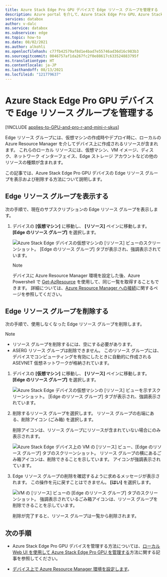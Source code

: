 ```yaml
---
title: Azure Stack Edge Pro GPU デバイスで Edge リソース グループを管理する
description: Azure portal を介して、Azure Stack Edge Pro GPU、Azure Stack Edge Pro R、Azure Stack Edge Mini R デバイスの Edge リソース グループを管理する方法について説明します。
services: databox
author: v-dalc
ms.service: databox
ms.subservice: edge
ms.topic: how-to
ms.date: 08/02/2021
ms.author: alkohli
ms.openlocfilehash: c77fb42579af8d1e4bad7e55746ad36d16c983b3
ms.sourcegitcommit: 0046757af1da267fc2f0e88617c633524883795f
ms.translationtype: HT
ms.contentlocale: ja-JP
ms.lasthandoff: 08/13/2021
ms.locfileid: "121779637"
---
```

# <a name="manage-edge-resource-groups-on-azure-stack-edge-pro-gpu-devices"></a>Azure Stack Edge Pro GPU デバイスで Edge リソース グループを管理する

[!INCLUDE [applies-to-GPU-and-pro-r-and-mini-r-skus](../../includes/azure-stack-edge-applies-to-gpu-pro-r-mini-r-sku.md)]

Edge リソース グループには、仮想マシンの作成時やデプロイ時に、ローカルの Azure Resource Manager を介してデバイス上に作成されるリソースが含まれます。 これらのローカル リソースには、仮想マシン、VM イメージ、ディスク、ネットワーク インターフェイス、Edge ストレージ アカウントなどの他のリソースの種類が含まれます。

この記事では、Azure Stack Edge Pro GPU デバイスの Edge リソース グループを表示および削除する方法について説明します。

## <a name="view-edge-resource-groups"></a>Edge リソース グループを表示する

次の手順で、現在のサブスクリプションの Edge リソース グループを表示します。

1. デバイスの **[仮想マシン]** に移動し、 **[リソース]** ペインに移動します。 **[Edge のリソース グループ]** を選択します。

    ![Azure Stack Edge デバイスの仮想マシンの [リソース] ビューのスクリーンショット。 [Edge のリソース グループ] タブが表示され、強調表示されています。](media/azure-stack-edge-gpu-manage-edge-resource-groups-portal/edge-resource-groups-01.png)

    > [!NOTE]
    > デバイスに Azure Resource Manager 環境を設定した後、Azure Powershell で [Get-AzResource](/powershell/module/az.resources/get-azresource?view=azps-6.1.0&preserve-view=true) を使用して、同じ一覧を取得することもできます。 詳細については、[Azure Resource Manager への接続](azure-stack-edge-gpu-connect-resource-manager.md)に関するページを参照してください。


## <a name="delete-an-edge-resource-group"></a>Edge リソース グループを削除する

次の手順で、使用しなくなった Edge リソース グループを削除します。

> [!NOTE]
> - リソース グループを削除するには、空にする必要があります。 
> - ASERG リソース グループは削除できません。 このリソース グループには、デバイスでコンピューティングを有効にしたときに自動的に作成される ASEVNET 仮想ネットワークが格納されています。

1. デバイスの **[仮想マシン]** に移動し、 **[リソース]** ペインに移動します。 **[Edge のリソース グループ]** を選択します。

    ![Azure Stack Edge デバイスの仮想マシンの [リソース] ビューを示すスクリーンショット。 [Edge のリソース グループ] タブが表示され、強調表示されています。](media/azure-stack-edge-gpu-manage-edge-resource-groups-portal/edge-resource-groups-01.png)

1. 削除するリソース グループを選択します。 リソース グループの右端にある、削除アイコン (ごみ箱) を選択します。

   削除アイコンは、リソース グループにリソースが含まれていない場合にのみ表示されます。

    ![Azure Stack Edge デバイス上の VM の [リソース] ビュー、[Edge のリソース グループ] タブのスクリーンショット。 リソース グループの横にあるごみ箱アイコンは、削除できることを示しています。 アイコンが強調表示されています。](media/azure-stack-edge-gpu-manage-edge-resource-groups-portal/edge-resource-groups-02.png)

1. Edge リソース グループの削除を確認するように求めるメッセージが表示されます。 この操作を元に戻すことはできません。 **[はい]** を選択します。

    ![VM の [リソース] ビューの [Edge のリソース グループ] タブのスクリーンショット。 強調表示されているごみ箱アイコンは、リソース グループを削除できることを示しています。](./media/azure-stack-edge-gpu-manage-edge-resource-groups-portal/edge-resource-groups-03.png)

    削除が完了すると、リソース グループは一覧から削除されます。

## <a name="next-steps"></a>次の手順

- Azure Stack Edge Pro GPU デバイスを管理する方法については、[ローカル Web UI を使用して Azure Stack Edge Pro GPU を管理する](azure-stack-edge-manage-access-power-connectivity-mode.md)方法に関する記事を参照してください。

- [デバイス上で Azure Resource Manager 環境を設定します](azure-stack-edge-gpu-connect-resource-manager.md)。